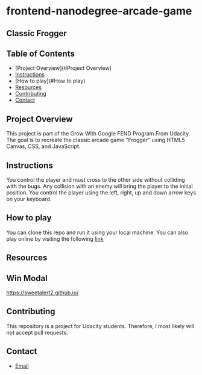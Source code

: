 # frontend-nanodegree-arcade-game

## Classic Frogger

## Table of Contents

* [Project Overview](#Project Overview)
* [Instructions](#instructions)
* [How to play](#How to play)
* [Resources](#resources)
* [Contributing](#contributing)
* [Contact](Contact)

## Project Overview
This project is part of the Grow With Google FEND Program From Udacity. The goal is to recreate the classic arcade game  "Frogger" using HTML5 Canvas, CSS, and JavaScript.

## Instructions
 You control the player and must cross to the other side without colliding with the bugs. Any collision with an enemy will bring the player to the initial position. You control the player using the left, right, up and down arrow keys on your keyboard.

## How to play
You can clone this repo and run it using your local machine. You can also play online by visiting the following [link](https://josedaniel0227.github.io/frontend-nanodegree-arcade-game/)

## Resources

## Win Modal

https://sweetalert2.github.io/

## Contributing

This repository is a project for Udacity students. Therefore, I most likely will not accept pull requests.

## Contact

* [Email](josedaniel0227@hotmail.com)
